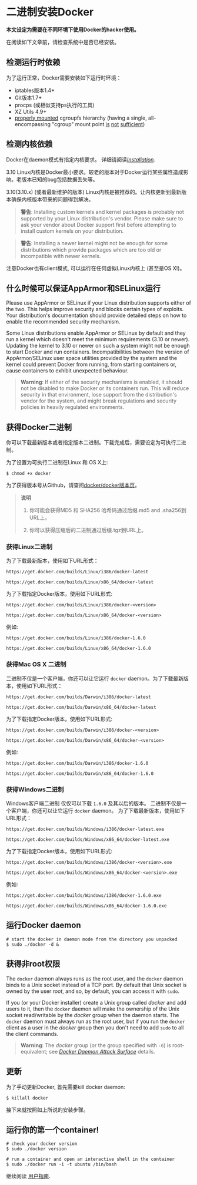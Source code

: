 # 二进制安装Docker

**本文设定为需要在不同环境下使用Docker的hacker使用。**

在阅读如下文章前，请检查系统中是否已经安装。

## 检测运行时依赖

为了运行正常，Docker需要安装如下运行时环境：

 - iptables版本1.4+
 - Git版本1.7+
 - procps (或相似支持ps执行的工具)
 - XZ Utils 4.9+
 - [properly mounted](
   https://github.com/tianon/cgroupfs-mount/blob/master/cgroupfs-mount)
   cgroupfs hierarchy (having a single, all-encompassing "cgroup" mount
   point [is](https://github.com/docker/docker/issues/2683)
   [not](https://github.com/docker/docker/issues/3485)
   [sufficient](https://github.com/docker/docker/issues/4568))

## 检测内核依赖

Docker在daemon模式有指定内核要求。 详细请阅读[*Installation*](README.md).

3.10 Linux内核是Docker最小要求。较老的版本对于Docker运行某些属性造成影响。老版本已知的bug包括数据丢失等。

3.10(3.10.x) (或者最新维护的版本)
Linux内核是被推荐的。让内核更新到最新版本确保内核版本带来的问题得到解决。

> **警告**:
> Installing custom kernels and kernel packages is probably not
> supported by your Linux distribution's vendor. Please make sure to
> ask your vendor about Docker support first before attempting to
> install custom kernels on your distribution.

> **警告**:
> Installing a newer kernel might not be enough for some distributions
> which provide packages which are too old or incompatible with
> newer kernels.

注意Docker也有client模式, 可以运行在任何虚拟Linux内核上 (甚至是OS X!)。

## 什么时候可以保证AppArmor和SELinux运行

Please use AppArmor or SELinux if your Linux distribution supports
either of the two. This helps improve security and blocks certain
types of exploits. Your distribution's documentation should provide
detailed steps on how to enable the recommended security mechanism.

Some Linux distributions enable AppArmor or SELinux by default and
they run a kernel which doesn't meet the minimum requirements (3.10
or newer). Updating the kernel to 3.10 or newer on such a system
might not be enough to start Docker and run containers.
Incompatibilities between the version of AppArmor/SELinux user
space utilities provided by the system and the kernel could prevent
Docker from running, from starting containers or, cause containers to
exhibit unexpected behaviour.

> **Warning**:
> If either of the security mechanisms is enabled, it should not be
> disabled to make Docker or its containers run. This will reduce
> security in that environment, lose support from the distribution's
> vendor for the system, and might break regulations and security
> policies in heavily regulated environments.

## 获得Docker二进制

你可以下载最新版本或者指定版本二进制。下载完成后，需要设定为可执行二进制。

为了设置为可执行二进制在Linux 和 OS X上:

    $ chmod +x docker

为了获得版本号从Github，请查阅[docker/docker版本页](https://github.com/docker/docker/releases)。

> **说明**
>
> 1) 你可能会获得MD5 和 SHA256 哈希码通过后缀.md5 and .sha256到URL上。
>
> 2) 你可以获得压缩后的二进制通过后缀.tgz到URL上。

### 获得Linux二进制

为了下载最新版本，使用如下URL形式：

    https://get.docker.com/builds/Linux/i386/docker-latest
    
    https://get.docker.com/builds/Linux/x86_64/docker-latest

为了下载指定Docker版本，使用如下URL形式:

    https://get.docker.com/builds/Linux/i386/docker-<version>
    
    https://get.docker.com/builds/Linux/x86_64/docker-<version>

例如:

    https://get.docker.com/builds/Linux/i386/docker-1.6.0

    https://get.docker.com/builds/Linux/x86_64/docker-1.6.0


### 获得Mac OS X 二进制

二进制不仅是一个客户端，你还可以让它运行 `docker` daemon。为了下载最新版本，使用如下URL形式：

    https://get.docker.com/builds/Darwin/i386/docker-latest
    
    https://get.docker.com/builds/Darwin/x86_64/docker-latest

为了下载指定Docker版本，使用如下URL形式:

    https://get.docker.com/builds/Darwin/i386/docker-<version>
    
    https://get.docker.com/builds/Darwin/x86_64/docker-<version>

例如:

    https://get.docker.com/builds/Darwin/i386/docker-1.6.0

    https://get.docker.com/builds/Darwin/x86_64/docker-1.6.0

### 获得Windows二进制
 
Windows客户端二进制 仅仅可以下载 `1.6.0` 及其以后的版本。
二进制不仅是一个客户端，你还可以让它运行 `docker` daemon。
为了下载最新版本，使用如下URL形式：

    https://get.docker.com/builds/Windows/i386/docker-latest.exe
    
    https://get.docker.com/builds/Windows/x86_64/docker-latest.exe

为了下载指定Docker版本，使用如下URL形式:

    https://get.docker.com/builds/Windows/i386/docker-<version>.exe
    
    https://get.docker.com/builds/Windows/x86_64/docker-<version>.exe

例如:

    https://get.docker.com/builds/Windows/i386/docker-1.6.0.exe

    https://get.docker.com/builds/Windows/x86_64/docker-1.6.0.exe


## 运行Docker daemon

    # start the docker in daemon mode from the directory you unpacked
    $ sudo ./docker -d &

## 获得非root权限

The `docker` daemon always runs as the root user, and the `docker`
daemon binds to a Unix socket instead of a TCP port. By default that
Unix socket is owned by the user *root*, and so, by default, you can
access it with `sudo`.

If you (or your Docker installer) create a Unix group called *docker*
and add users to it, then the `docker` daemon will make the ownership of
the Unix socket read/writable by the *docker* group when the daemon
starts. The `docker` daemon must always run as the root user, but if you
run the `docker` client as a user in the *docker* group then you don't
need to add `sudo` to all the client commands.

> **Warning**: 
> The *docker* group (or the group specified with `-G`) is root-equivalent;
> see [*Docker Daemon Attack Surface*](
> /articles/security/#docker-daemon-attack-surface) details.

## 更新

为了手动更新Docker, 首先需要kill docker
daemon:

    $ killall docker

接下来就按照如上所说的安装步骤。

## 运行你的第一个container!

    # check your docker version
    $ sudo ./docker version

    # run a container and open an interactive shell in the container
    $ sudo ./docker run -i -t ubuntu /bin/bash

继续阅读 [用户指南](../UserGuide/README.md).

